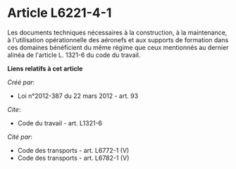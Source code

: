 # Article L6221-4-1

Les documents techniques nécessaires à la construction, à la maintenance, à l'utilisation opérationnelle des aéronefs et aux
supports de formation dans ces domaines bénéficient du même régime que ceux mentionnés au dernier alinéa de l'article L.
1321-6 du code du travail.

**Liens relatifs à cet article**

_Créé par_:

  - Loi n°2012-387 du 22 mars 2012 - art. 93

_Cite_:

  - Code du travail - art. L1321-6

_Cité par_:

  - Code des transports - art. L6772-1 (V)
  - Code des transports - art. L6782-1 (V)
